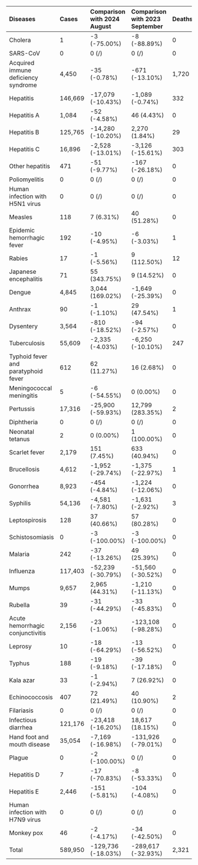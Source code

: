 | Diseases                            | Cases   | Comparison with 2024 August   | Comparison with 2023 September   | Deaths   | Comparison with 2024 August   | Comparison with 2023 September   |
|:------------------------------------|:--------|:------------------------------|:---------------------------------|:---------|:------------------------------|:---------------------------------|
| Cholera                             | 1       | -3 (-75.00%)                  | -8 (-88.89%)                     | 0        | 0 (/)                         | 0 (/)                            |
| SARS-CoV                            | 0       | 0 (/)                         | 0 (/)                            | 0        | 0 (/)                         | 0 (/)                            |
| Acquired immune deficiency syndrome | 4,450   | -35 (-0.78%)                  | -671 (-13.10%)                   | 1,720    | 108 (6.70%)                   | 27 (1.59%)                       |
| Hepatitis                           | 146,669 | -17,079 (-10.43%)             | -1,089 (-0.74%)                  | 332      | -106 (-24.20%)                | 155 (87.57%)                     |
| Hepatitis A                         | 1,084   | -52 (-4.58%)                  | 46 (4.43%)                       | 0        | 0 (/)                         | 0 (/)                            |
| Hepatitis B                         | 125,765 | -14,280 (-10.20%)             | 2,270 (1.84%)                    | 29       | -13 (-30.95%)                 | 9 (45.00%)                       |
| Hepatitis C                         | 16,896  | -2,528 (-13.01%)              | -3,126 (-15.61%)                 | 303      | -92 (-23.29%)                 | 146 (92.99%)                     |
| Other hepatitis                     | 471     | -51 (-9.77%)                  | -167 (-26.18%)                   | 0        | 0 (/)                         | 0 (/)                            |
| Poliomyelitis                       | 0       | 0 (/)                         | 0 (/)                            | 0        | 0 (/)                         | 0 (/)                            |
| Human infection with H5N1 virus     | 0       | 0 (/)                         | 0 (/)                            | 0        | 0 (/)                         | 0 (/)                            |
| Measles                             | 118     | 7 (6.31%)                     | 40 (51.28%)                      | 0        | 0 (/)                         | 0 (/)                            |
| Epidemic hemorrhagic fever          | 192     | -10 (-4.95%)                  | -6 (-3.03%)                      | 1        | 1 (/)                         | 0 (0.00%)                        |
| Rabies                              | 17      | -1 (-5.56%)                   | 9 (112.50%)                      | 12       | -7 (-36.84%)                  | 5 (71.43%)                       |
| Japanese encephalitis               | 71      | 55 (343.75%)                  | 9 (14.52%)                       | 0        | 0 (/)                         | -1 (-100.00%)                    |
| Dengue                              | 4,845   | 3,044 (169.02%)               | -1,649 (-25.39%)                 | 0        | 0 (/)                         | -1 (-100.00%)                    |
| Anthrax                             | 90      | -1 (-1.10%)                   | 29 (47.54%)                      | 1        | 0 (0.00%)                     | 0 (0.00%)                        |
| Dysentery                           | 3,564   | -810 (-18.52%)                | -94 (-2.57%)                     | 0        | 0 (/)                         | 0 (/)                            |
| Tuberculosis                        | 55,609  | -2,335 (-4.03%)               | -6,250 (-10.10%)                 | 247      | -42 (-14.53%)                 | -77 (-23.77%)                    |
| Typhoid fever and paratyphoid fever | 612     | 62 (11.27%)                   | 16 (2.68%)                       | 0        | 0 (/)                         | 0 (/)                            |
| Meningococcal meningitis            | 5       | -6 (-54.55%)                  | 0 (0.00%)                        | 0        | 0 (/)                         | 0 (/)                            |
| Pertussis                           | 17,316  | -25,900 (-59.93%)             | 12,799 (283.35%)                 | 2        | 1 (100.00%)                   | 2 (/)                            |
| Diphtheria                          | 0       | 0 (/)                         | 0 (/)                            | 0        | 0 (/)                         | 0 (/)                            |
| Neonatal tetanus                    | 2       | 0 (0.00%)                     | 1 (100.00%)                      | 0        | 0 (/)                         | 0 (/)                            |
| Scarlet fever                       | 2,179   | 151 (7.45%)                   | 633 (40.94%)                     | 0        | 0 (/)                         | 0 (/)                            |
| Brucellosis                         | 4,612   | -1,952 (-29.74%)              | -1,375 (-22.97%)                 | 1        | 1 (/)                         | -1 (-50.00%)                     |
| Gonorrhea                           | 8,923   | -454 (-4.84%)                 | -1,224 (-12.06%)                 | 0        | 0 (/)                         | 0 (/)                            |
| Syphilis                            | 54,136  | -4,581 (-7.80%)               | -1,631 (-2.92%)                  | 3        | 0 (0.00%)                     | -2 (-40.00%)                     |
| Leptospirosis                       | 128     | 37 (40.66%)                   | 57 (80.28%)                      | 0        | 0 (/)                         | 0 (/)                            |
| Schistosomiasis                     | 0       | -3 (-100.00%)                 | -3 (-100.00%)                    | 0        | 0 (/)                         | 0 (/)                            |
| Malaria                             | 242     | -37 (-13.26%)                 | 49 (25.39%)                      | 0        | -1 (-100.00%)                 | -1 (-100.00%)                    |
| Influenza                           | 117,403 | -52,239 (-30.79%)             | -51,560 (-30.52%)                | 0        | 0 (/)                         | 0 (/)                            |
| Mumps                               | 9,657   | 2,965 (44.31%)                | -1,210 (-11.13%)                 | 0        | 0 (/)                         | 0 (/)                            |
| Rubella                             | 39      | -31 (-44.29%)                 | -33 (-45.83%)                    | 0        | 0 (/)                         | 0 (/)                            |
| Acute hemorrhagic conjunctivitis    | 2,156   | -23 (-1.06%)                  | -123,108 (-98.28%)               | 0        | 0 (/)                         | 0 (/)                            |
| Leprosy                             | 10      | -18 (-64.29%)                 | -13 (-56.52%)                    | 0        | 0 (/)                         | 0 (/)                            |
| Typhus                              | 188     | -19 (-9.18%)                  | -39 (-17.18%)                    | 0        | 0 (/)                         | 0 (/)                            |
| Kala azar                           | 33      | -1 (-2.94%)                   | 7 (26.92%)                       | 0        | 0 (/)                         | 0 (/)                            |
| Echinococcosis                      | 407     | 72 (21.49%)                   | 40 (10.90%)                      | 2        | 2 (/)                         | 2 (/)                            |
| Filariasis                          | 0       | 0 (/)                         | 0 (/)                            | 0        | 0 (/)                         | 0 (/)                            |
| Infectious diarrhea                 | 121,176 | -23,418 (-16.20%)             | 18,617 (18.15%)                  | 0        | -1 (-100.00%)                 | 0 (/)                            |
| Hand foot and mouth disease         | 35,054  | -7,169 (-16.98%)              | -131,926 (-79.01%)               | 0        | 0 (/)                         | 0 (/)                            |
| Plague                              | 0       | -2 (-100.00%)                 | 0 (/)                            | 0        | -1 (-100.00%)                 | 0 (/)                            |
| Hepatitis D                         | 7       | -17 (-70.83%)                 | -8 (-53.33%)                     | 0        | 0 (/)                         | 0 (/)                            |
| Hepatitis E                         | 2,446   | -151 (-5.81%)                 | -104 (-4.08%)                    | 0        | -1 (-100.00%)                 | 0 (/)                            |
| Human infection with H7N9 virus     | 0       | 0 (/)                         | 0 (/)                            | 0        | 0 (/)                         | 0 (/)                            |
| Monkey pox                          | 46      | -2 (-4.17%)                   | -34 (-42.50%)                    | 0        | 0 (/)                         | 0 (/)                            |
| Total                               | 589,950 | -129,736 (-18.03%)            | -289,617 (-32.93%)               | 2,321    | -45 (-1.90%)                  | 108 (4.88%)                      |